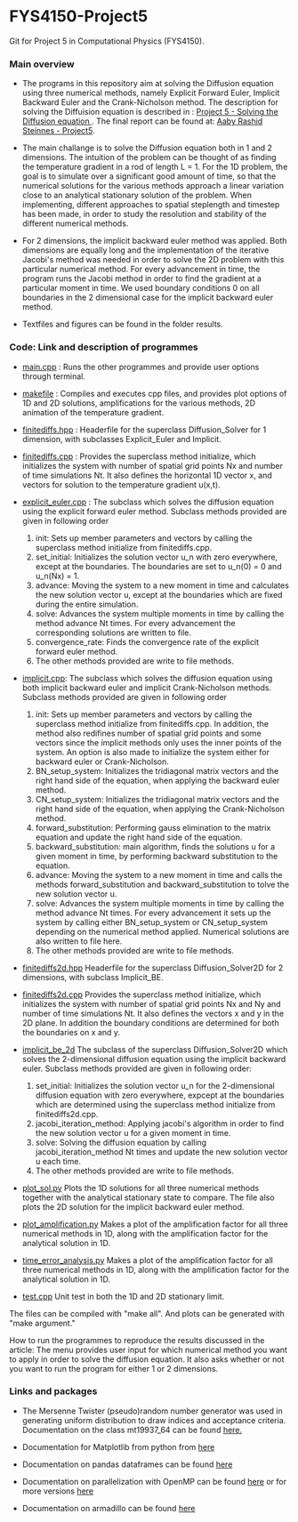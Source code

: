 # FYS4150-Project5
Git for Project 5 in Computational Physics (FYS4150).

### Main overview
* The programs in this repository aim at solving the Diffusion equation using three numerical methods, namely Explicit Forward Euler, Implicit Backward Euler and the Crank-Nicholson method. The description for solving the Diffuision equation is described in : [Project 5 - Solving the Diffusion equation ](https://github.com/lasse-steinnes/FYS4150-Project5/blob/main/report/Project-description-DiffusionEquation.pdf). The final report can be found at: [Aaby Rashid Steinnes - Project5](https://github.com/Seedsiz/FYS4150-Project4/blob/main/report/Aaby_Steinnes_Rashid_exploring_the_ising_model_report.pdf).

* The main challange is to solve the Diffusion equation both in 1 and 2 dimensions. The intuition of the problem can be thought of as finding the temperature gradient in a rod of length L = 1. For the 1D problem, the goal is to simulate over a significant good amount of time, so that the numerical solutions for the various methods approach a linear variation close to an analytical stationary solution of the problem. When implementing, different approaches to spatial steplength and timestep has been made, in order to study the resolution and stability of the different numerical methods.

* For 2 dimensions, the implicit backward euler method was applied. Both dimensions are equally long and the implementation of the iterative Jacobi's method was needed in order to solve the 2D problem with this particular numerical method. For every advancement in time, the program runs the Jacobi method in order to find the gradient at a particular moment in time. We used boundary conditions 0 on all boundaries in the 2 dimensional case for the implicit backward euler method.

* Textfiles and figures can be found in the folder results.

### Code: Link and description of programmes
- [main.cpp](https://github.com/lasse-steinnes/FYS4150-Project5/blob/main/code-and-results/main.cpp) : Runs the other programmes and provide user options through terminal.

 - [makefile](https://github.com/lasse-steinnes/FYS4150-Project5/blob/main/code-and-results/makefile) : Compiles and executes cpp files, and provides plot options of 1D and 2D solutions, amplifications for the various methods, 2D animation of the temperature gradient.

-  [finitediffs.hpp](https://github.com/lasse-steinnes/FYS4150-Project5/blob/main/code-and-results/finitediffs.hpp) : Headerfile for the superclass Diffusion_Solver for 1 dimension, with subclasses Explicit_Euler and Implicit.

- [finitediffs.cpp](https://github.com/lasse-steinnes/FYS4150-Project5/blob/main/code-and-results/finitediffs.cpp) : Provides the superclass method initialize, which initializes the system with number of spatial grid points Nx and number of time simulations Nt. It also defines the horizontal 1D vector x, and vectors for solution to the temperature gradient u(x,t).

- [explicit_euler.cpp](https://github.com/lasse-steinnes/FYS4150-Project5/blob/main/code-and-results/explicit_euler.cpp) : The subclass which solves the diffusion equation using the explicit forward euler method. Subclass methods provided are given in following order
  1. init: Sets up member parameters and vectors by calling the superclass method initialize from finitediffs.cpp.
  2. set_initial: Initializes the solution vector u_n with zero everywhere, except at the boundaries. The boundaries are set to u_n(0) = 0 and u_n(Nx) = 1. 
  3. advance: Moving the system to a new moment in time and calculates the new solution vector u, except at the boundaries which are fixed during the entire       simulation.
  4. solve: Advances the system multiple moments in time by calling the method advance Nt times. For every advancement the corresponding solutions are written to file.
  5. convergence_rate: Finds the convergence rate of the explicit forward euler method.
  6. The other methods provided are write to file methods.

- [implicit.cpp](https://github.com/lasse-steinnes/FYS4150-Project5/blob/main/code-and-results/implicit.cpp): The subclass which solves the diffusion equation using both implicit backward euler and implicit Crank-Nicholson methods. Subclass methods provided are given in following order
  1. init: Sets up member parameters and vectors by calling the superclass method initialize from finitediffs.cpp. In addition, the method also redifines number of spatial grid points and some vectors since the implicit methods only uses the inner points of the system. An option is also made to initialize the system either for backward euler or Crank-Nicholson.
  2. BN_setup_system: Initializes the tridiagonal matrix vectors and the right hand side of the equation, when applying the backward euler method. 
  3. CN_setup_system: Initializes the tridiagonal matrix vectors and the right hand side of the equation, when applying the Crank-Nicholson method. 
  4. forward_substitution: Performing gauss elimination to the matrix equation and update the right hand side of the equation. 
  5. backward_substitution: main algorithm, finds the solutions u for a given moment in time, by performing backward substitution to the equation.
  7. advance: Moving the system to a new moment in time and calls the methods forward_substitution and backward_substitution to tolve the new solution vector u.
  8. solve: Advances the system multiple moments in time by calling the method advance Nt times. For every advancement it sets up the system by calling either BN_setup_system or CN_setup_system depending on the numerical method applied. Numerical solutions are also written to file here.
  9. The other methods provided are write to file methods.

- [finitediffs2d.hpp](https://github.com/lasse-steinnes/FYS4150-Project5/blob/main/code-and-results/finitediffs2d.hpp) Headerfile for the superclass Diffusion_Solver2D for 2 dimensions, with subclass Implicit_BE.
- [finitediffs2d.cpp](https://github.com/lasse-steinnes/FYS4150-Project5/blob/main/code-and-results/finitediffs2d.cpp) Provides the superclass method initialize, which initializes the system with number of spatial grid points Nx and Ny and number of time simulations Nt. It also defines the vectors x and y in the 2D plane. In addition the boundary conditions are determined for both the boundaries on x and y.
- [implicit_be_2d](https://github.com/lasse-steinnes/FYS4150-Project5/blob/main/code-and-results/implicit_be_2d.cpp) The subclass of the superclass Diffusion_Solver2D which solves the 2-dimensional diffusion equation using the implicit backward euler. Subclass methods provided are given in following order:
  1. set_initial: Initializes the solution vector u_n for the 2-dimensional diffusion equation with zero everywhere, expcept at the boundaries which are determined using the superclass method initialize from finitediffs2d.cpp.
  2. jacobi_iteration_method: Applying jacobi's algorithm in order to find the new solution vector u for a given moment in time. 
  3. solve: Solving the diffusion equation by calling jacobi_iteration_method Nt times and update the new solution vector u each time. 
  4. The other methods provided are write to file methods.
 
 - [plot_sol.py](https://github.com/lasse-steinnes/FYS4150-Project5/blob/main/code-and-results/plot_sol.py) Plots the 1D solutions for all three numerical methods together with the analytical stationary state to compare. The file also plots the 2D solution for the implicit backward euler method.
- [plot_amplification.py](https://github.com/lasse-steinnes/FYS4150-Project5/blob/main/code-and-results/plot_amplification.py) Makes a plot of the amplification factor for all three numerical methods in 1D, along with the amplification factor for the analytical solution in 1D.
- [time_error_analysis.py](https://github.com/lasse-steinnes/FYS4150-Project5/blob/main/code-and-results/plot_amplification.py) Makes a plot of the amplification factor for all three numerical methods in 1D, along with the amplification factor for the analytical solution in 1D.
- [test.cpp](https://github.com/lasse-steinnes/FYS4150-Project5/blob/main/code-and-results/plot_amplification.py) Unit test in both the 1D and 2D stationary limit.


The files can be compiled with "make all". And plots can be generated with "make argument."

How to run the programmes to reproduce the results discussed in the article: The menu provides user input for which numerical method you want to apply in order to solve the diffusion equation. It also asks whether or not you want to run the program for either 1 or 2 dimensions.

### Links and packages
- The Mersenne Twister (pseudo)random number generator was used in generating uniform distribution to draw indices and acceptance criteria. Documentation on the class mt19937_64 can be found [here.](https://www.cplusplus.com/reference/random/mt19937_64/)

- Documentation for Matplotlib from python from [here](https://matplotlib.org/)

- Documentation on pandas dataframes can be found [here](https://pandas.pydata.org/pandas-docs/stable/reference/api/pandas.DataFrame.html)

- Documentation on parallelization with OpenMP can be found [here](https://www.openmp.org/wp-content/uploads/OpenMP-4.5-1115-CPP-web.pdf) or for more versions [here](https://www.openmp.org/resources/refguides/)

- Documentation on armadillo can be found [here](http://arma.sourceforge.net/docs.html)
